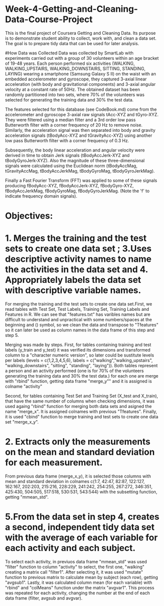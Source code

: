# Week-4-Getting-and-Cleaning-Data-Course-Project
This is the final project of Coursera Getting and Cleaning Data. Its purpose is to demonstrate student ability to collect, work with, and clean a data set. The goal is to prepare tidy data that can be used for later analysis.

#How Data was Collected
Data was collected by SmartLab with experiments carried out with a group of 30 volunteers within an age bracket of 19-48 years. Each person performed six activities (WALKING, WALKING_UPSTAIRS, WALKING_DOWNSTAIRS, SITTING, STANDING, LAYING) wearing a smartphone (Samsung Galaxy S II) on the waist with an embedded accelerometer and gyroscope, they captured 3-axial linear acceleration (with body and gravitational components) and 3-axial angular velocity at a constant rate of 50Hz. The obtained dataset has been randomly partitioned into two sets, where 70% of the volunteers was selected for generating the training data and 30% the test data. 

The features selected for this database (see CodeBook.md) come from the accelerometer and gyroscope 3-axial raw signals tAcc-XYZ and tGyro-XYZ. They were filtered using a median filter and a 3rd order low pass Butterworth filter with a corner frequency of 20 Hz to remove noise. Similarly, the acceleration signal was then separated into body and gravity acceleration signals (tBodyAcc-XYZ and tGravityAcc-XYZ) using another low pass Butterworth filter with a corner frequency of 0.3 Hz. 

Subsequently, the body linear acceleration and angular velocity were derived in time to obtain Jerk signals (tBodyAccJerk-XYZ and tBodyGyroJerk-XYZ). Also the magnitude of these three-dimensional signals were calculated using the Euclidean norm (tBodyAccMag, tGravityAccMag, tBodyAccJerkMag, tBodyGyroMag, tBodyGyroJerkMag). 

Finally a Fast Fourier Transform (FFT) was applied to some of these signals producing fBodyAcc-XYZ, fBodyAccJerk-XYZ, fBodyGyro-XYZ, fBodyAccJerkMag, fBodyGyroMag, fBodyGyroJerkMag. (Note the 'f' to indicate frequency domain signals). 

# Objectives:
# 1. Merges the training and the test sets to create one data set ; 3.Uses descriptive activity names to name the activities in the data set and 4. Appropriately labels the data set with descriptive variable names.
For merging the training and the test sets to create one data set.First, we read tables with Test Set, Test Labels, Training Set, Training Labels and Features in R. We can see that "features.txt" has varibles names but are difficult to understand and unpractical with some numbers/spaces at the beginning and () symbol, so we clean the data and transpose to "Tfeatures" so it can later be used as column names in the data frame of this step and step 5.

Merging was made by steps. First, for tables containing training and test labels (y_train and y_test) it was verified its dimensions and transformed column to a "character numeric version", so later could be sustitute levels per labels (levels = c(1,2,3,4,5,6), labels = c("walking","walking_upstairs", "walking_downstairs", "sitting", "standing", "laying")). Both tables represent a person and an activity performed (one is for 70% of the volunteers generating the training data and 30% the test data.) for each one are merge with "rbind" function, getting data frame "merge_y"" and it is assigned is colname "activity"

Second, for tables containing Test Set and Training Set (X_test and X_train), that have the same number of columns when checking dimensions, it was used againg "rbind" function for merging both data sets and asigned the name "merge_x". 
It is assigned colnames with previous "Tfeatures". Finally, it is used "cbind" function to merge training and test sets to create one data set "merge_x_y".

# 2. Extracts only the measurements on the mean and standard deviation for each measurement.
From previous data frame (merge_x_y), it is selected those columns with mean and standard deviation in colnames c(1:7, 42:47, 82:87, 122:127, 162:167, 202:203, 215:216, 228:229, 241:242, 254:255, 267:272, 346:351, 425:430, 504:505, 517:518, 530:531, 543:544) with the subsetting function, getting "mmean_std". 

# 5.From the data set in step 4, creates a second, independent tidy data set with the average of each variable for each activity and each subject.
To select each activity, in previuos data frame "mmean_std" was used "filter" function to column "activity" to select, the first one, "walking" creating a matrix call "filter1". After selecting it, it was used "mutate" function to previous matrix to calculate mean by subject (each row), getting "avgsub1". Lastly, it was calculated column mean (for each variable) with "rbind" and "colMeans" function under the matrix "avgvar1". This process was repeated for each activity, changing the number at the end of each data frame (filter, avgsub and avgvar). 
